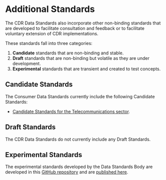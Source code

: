 # Additional Standards

The CDR Data Standards also incorporate other non-binding standards that are developed to facilitate consultation and feedback or to facilitate voluntary extension of CDR implementations.

These standards fall into three categories:

1. **Candidate** standards that are non-binding and stable.
2. **Draft** standards that are non-binding but volatile as they are under development.
3. **Experimental** standards that are transient and created to test concepts.

## Candidate Standards


The Consumer Data Standards currently include the following Candidate Standards:

- [Candidate Standards for the Telecommunications sector](./includes/additional/candidates/telco/telco.html).

## Draft Standards

The CDR Data Standards do not currently include any Draft Standards.

## Experimental Standards

The experimental standards developed by the Data Standards Body are developed in this [GitHub repository](https://github.com/ConsumerDataStandardsAustralia/standards-experimental) and are [published here](https://consumerdatastandardsaustralia.github.io/standards-experimental/).
